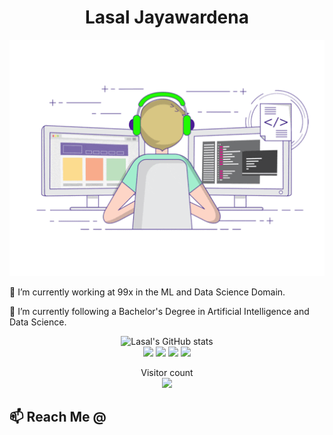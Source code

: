 <p align="center">
  <h1 align="center"> Lasal Jayawardena  </h1>
</p>

<p align="center">
  <img src="stats.gif"/>
</p>

<div style="dislay:flex; flex-direction:column">


🔭 I’m currently working at 99x in the ML and Data Science Domain.

🌱 I’m currently following a Bachelor's Degree in Artificial Intelligence and Data Science.



<div align="center">
  <image alt="Lasal's GitHub stats" src="https://github-readme-stats.vercel.app/api?username=LasalJayawardena&show_icons=true&theme=radical&count_private=true"/>
<!--   <img src="https://github-readme-streak-stats.herokuapp.com/?user=LasalJayawardena&theme=dark"/> -->
  <br>
  <img height="180em" src="https://github-profile-summary-cards.vercel.app/api/cards/profile-details?username=LasalJayawardena&theme=github_dark" />
  <img height="180em" src="https://github-profile-summary-cards.vercel.app/api/cards/repos-per-language?username=LasalJayawardena&theme=github_dark"  />
  <img height="180em" src="https://github-profile-summary-cards.vercel.app/api/cards/most-commit-language?username=LasalJayawardena&theme=github_dark"  />
  <img height="180em" src="https://github-profile-summary-cards.vercel.app/api/cards/productive-time?username=LasalJayawardena&theme=github_dark" />
</div>

 <p align="center"> 
  Visitor count<br>
  <img src="https://profile-counter.glitch.me/LasalJayawardena/count.svg" />
</p>
  
## 📫 Reach Me @

<p align="center">
 <a href="https://www.linkedin.com/in/lasal-jayawardena/">
  </img src="https://img.shields.io/badge/connect-%230077B5.svg?&style=for-the-badge&logo=linkedin&logoColor=white" />
 </a>
 <a href="https://www.kaggle.com/lasaljaywardena">
  </img src="https://img.shields.io/badge/follow-%230077B5.svg?&style=for-the-badge&logo=kaggle&logoColor=green" />
 </a> 
 <a href="mailto:lasaljayawardena@icloud.com">
  </img src="https://img.shields.io/badge/email-%23C14438.svg?&style=for-the-badge&logo=Gmail&logoColor=white" />
 </a>
</p>



